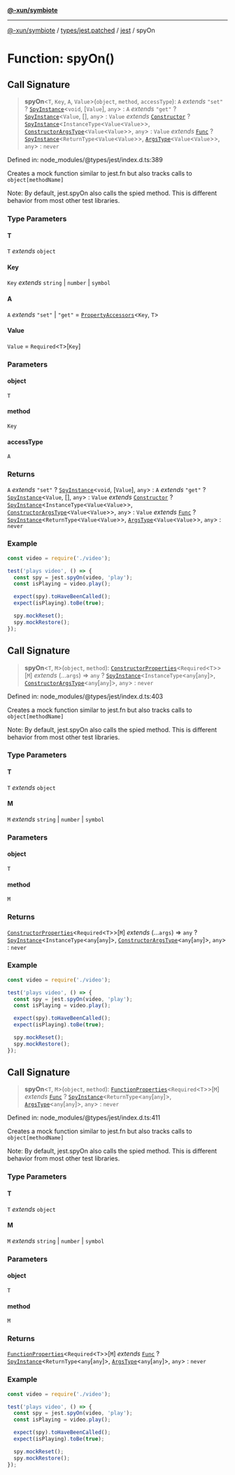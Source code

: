 [**@-xun/symbiote**](../../../../../README.md)

***

[@-xun/symbiote](../../../../../README.md) / [types/jest.patched](../../../README.md) / [jest](../README.md) / spyOn

# Function: spyOn()

## Call Signature

> **spyOn**\<`T`, `Key`, `A`, `Value`\>(`object`, `method`, `accessType`): `A` *extends* `"set"` ? [`SpyInstance`](../interfaces/SpyInstance.md)\<`void`, \[`Value`\], `any`\> : `A` *extends* `"get"` ? [`SpyInstance`](../interfaces/SpyInstance.md)\<`Value`, \[\], `any`\> : `Value` *extends* [`Constructor`](../type-aliases/Constructor.md) ? [`SpyInstance`](../interfaces/SpyInstance.md)\<`InstanceType`\<`Value`\<`Value`\>\>, [`ConstructorArgsType`](../type-aliases/ConstructorArgsType.md)\<`Value`\<`Value`\>\>, `any`\> : `Value` *extends* [`Func`](../type-aliases/Func.md) ? [`SpyInstance`](../interfaces/SpyInstance.md)\<`ReturnType`\<`Value`\<`Value`\>\>, [`ArgsType`](../type-aliases/ArgsType.md)\<`Value`\<`Value`\>\>, `any`\> : `never`

Defined in: node\_modules/@types/jest/index.d.ts:389

Creates a mock function similar to jest.fn but also tracks calls to `object[methodName]`

Note: By default, jest.spyOn also calls the spied method. This is different behavior from most
other test libraries.

### Type Parameters

#### T

`T` *extends* `object`

#### Key

`Key` *extends* `string` \| `number` \| `symbol`

#### A

`A` *extends* `"set"` \| `"get"` = [`PropertyAccessors`](../type-aliases/PropertyAccessors.md)\<`Key`, `T`\>

#### Value

`Value` = `Required`\<`T`\>\[`Key`\]

### Parameters

#### object

`T`

#### method

`Key`

#### accessType

`A`

### Returns

`A` *extends* `"set"` ? [`SpyInstance`](../interfaces/SpyInstance.md)\<`void`, \[`Value`\], `any`\> : `A` *extends* `"get"` ? [`SpyInstance`](../interfaces/SpyInstance.md)\<`Value`, \[\], `any`\> : `Value` *extends* [`Constructor`](../type-aliases/Constructor.md) ? [`SpyInstance`](../interfaces/SpyInstance.md)\<`InstanceType`\<`Value`\<`Value`\>\>, [`ConstructorArgsType`](../type-aliases/ConstructorArgsType.md)\<`Value`\<`Value`\>\>, `any`\> : `Value` *extends* [`Func`](../type-aliases/Func.md) ? [`SpyInstance`](../interfaces/SpyInstance.md)\<`ReturnType`\<`Value`\<`Value`\>\>, [`ArgsType`](../type-aliases/ArgsType.md)\<`Value`\<`Value`\>\>, `any`\> : `never`

### Example

```ts
const video = require('./video');

test('plays video', () => {
  const spy = jest.spyOn(video, 'play');
  const isPlaying = video.play();

  expect(spy).toHaveBeenCalled();
  expect(isPlaying).toBe(true);

  spy.mockReset();
  spy.mockRestore();
});
```

## Call Signature

> **spyOn**\<`T`, `M`\>(`object`, `method`): [`ConstructorProperties`](../type-aliases/ConstructorProperties.md)\<`Required`\<`T`\>\>\[`M`\] *extends* (...`args`) => `any` ? [`SpyInstance`](../interfaces/SpyInstance.md)\<`InstanceType`\<`any`\[`any`\]\>, [`ConstructorArgsType`](../type-aliases/ConstructorArgsType.md)\<`any`\[`any`\]\>, `any`\> : `never`

Defined in: node\_modules/@types/jest/index.d.ts:403

Creates a mock function similar to jest.fn but also tracks calls to `object[methodName]`

Note: By default, jest.spyOn also calls the spied method. This is different behavior from most
other test libraries.

### Type Parameters

#### T

`T` *extends* `object`

#### M

`M` *extends* `string` \| `number` \| `symbol`

### Parameters

#### object

`T`

#### method

`M`

### Returns

[`ConstructorProperties`](../type-aliases/ConstructorProperties.md)\<`Required`\<`T`\>\>\[`M`\] *extends* (...`args`) => `any` ? [`SpyInstance`](../interfaces/SpyInstance.md)\<`InstanceType`\<`any`\[`any`\]\>, [`ConstructorArgsType`](../type-aliases/ConstructorArgsType.md)\<`any`\[`any`\]\>, `any`\> : `never`

### Example

```ts
const video = require('./video');

test('plays video', () => {
  const spy = jest.spyOn(video, 'play');
  const isPlaying = video.play();

  expect(spy).toHaveBeenCalled();
  expect(isPlaying).toBe(true);

  spy.mockReset();
  spy.mockRestore();
});
```

## Call Signature

> **spyOn**\<`T`, `M`\>(`object`, `method`): [`FunctionProperties`](../type-aliases/FunctionProperties.md)\<`Required`\<`T`\>\>\[`M`\] *extends* [`Func`](../type-aliases/Func.md) ? [`SpyInstance`](../interfaces/SpyInstance.md)\<`ReturnType`\<`any`\[`any`\]\>, [`ArgsType`](../type-aliases/ArgsType.md)\<`any`\[`any`\]\>, `any`\> : `never`

Defined in: node\_modules/@types/jest/index.d.ts:411

Creates a mock function similar to jest.fn but also tracks calls to `object[methodName]`

Note: By default, jest.spyOn also calls the spied method. This is different behavior from most
other test libraries.

### Type Parameters

#### T

`T` *extends* `object`

#### M

`M` *extends* `string` \| `number` \| `symbol`

### Parameters

#### object

`T`

#### method

`M`

### Returns

[`FunctionProperties`](../type-aliases/FunctionProperties.md)\<`Required`\<`T`\>\>\[`M`\] *extends* [`Func`](../type-aliases/Func.md) ? [`SpyInstance`](../interfaces/SpyInstance.md)\<`ReturnType`\<`any`\[`any`\]\>, [`ArgsType`](../type-aliases/ArgsType.md)\<`any`\[`any`\]\>, `any`\> : `never`

### Example

```ts
const video = require('./video');

test('plays video', () => {
  const spy = jest.spyOn(video, 'play');
  const isPlaying = video.play();

  expect(spy).toHaveBeenCalled();
  expect(isPlaying).toBe(true);

  spy.mockReset();
  spy.mockRestore();
});
```

